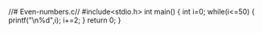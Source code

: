 //# Even-numbers.c//
#include<stdio.h>
int main()
{
    int i=0;
    while(i<=50)
    {
        printf("\n%d",i);
        i+=2;
    }
    return 0;
}
